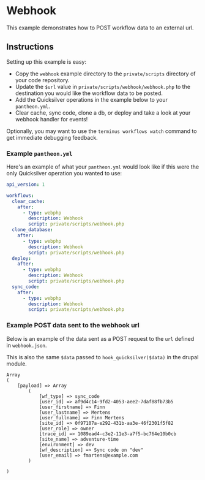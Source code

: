 # Webhook #

This example demonstrates how to POST workflow data to an external url.

## Instructions ##

Setting up this example is easy:

- Copy the `webhook` example directory to the `private/scripts` directory of your code repository.
- Update the `$url` value in `private/scripts/webhook/webhook.php` to the destination you would like the workflow data to be posted.
- Add the Quicksilver operations in the example below to your `pantheon.yml`.
- Clear cache, sync code, clone a db, or deploy and take a look at your webhook handler for events!

Optionally, you may want to use the `terminus workflows watch` command to get immediate debugging feedback.

### Example `pantheon.yml` ###

Here's an example of what your `pantheon.yml` would look like if this were the only Quicksilver operation you wanted to use:

```yaml
api_version: 1

workflows:
  clear_cache:
    after:
      - type: webphp
        description: Webhook
        script: private/scripts/webhook.php
  clone_database:
    after:
      - type: webphp
        description: Webhook
        script: private/scripts/webhook.php
  deploy:
    after:
      - type: webphp
        description: Webhook
        script: private/scripts/webhook.php
  sync_code:
    after:
      - type: webphp
        description: Webhook
        script: private/scripts/webhook.php
```

### Example POST data sent to the webhook url ###

Below is an example of the data sent as a POST request to the `url` defined in `webhook.json`.

This is also the same `$data` passed to `hook_quicksilver($data)` in the drupal module.

```
Array
(
    [payload] => Array
        (
            [wf_type] => sync_code
            [user_id] => af9d4c14-9fd2-4053-aee2-7daf88fb73b5
            [user_firstname] => Finn
            [user_lastname] => Mertens
            [user_fullname] => Finn Mertens
            [site_id] => 0f97107a-e292-431b-aa3e-46f2301f5f82
            [user_role] => owner
            [trace_id] => 1089ead4-c3e2-11e3-a7f5-bc764e10b0cb
            [site_name] => adventure-time
            [environment] => dev
            [wf_description] => Sync code on "dev"
            [user_email] => fmartens@example.com
        )

)
```
